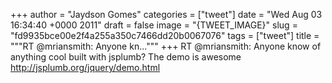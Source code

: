 
+++
author = "Jaydson Gomes"
categories = ["tweet"]
date = "Wed Aug 03 16:34:40 +0000 2011"
draft = false
image = "{TWEET_IMAGE}"
slug = "fd9935bce00e2f4a255a350c7466dd20b0067076"
tags = ["tweet"]
title = """RT @mriansmith: Anyone kn..."""
+++
RT @mriansmith: Anyone know of anything cool built with jsplumb? The demo is awesome http://jsplumb.org/jquery/demo.html
